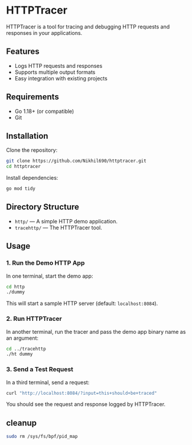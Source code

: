 # HTTPTracer

HTTPTracer is a tool for tracing and debugging HTTP requests and responses in your applications.

## Features

- Logs HTTP requests and responses
- Supports multiple output formats
- Easy integration with existing projects

## Requirements

- Go 1.18+ (or compatible)
- Git

## Installation

Clone the repository:

```bash
git clone https://github.com/Nikhil690/httptracer.git
cd httptracer
```

Install dependencies:

```bash
go mod tidy
```

## Directory Structure

- `http/` &mdash; A simple HTTP demo application.
- `tracehttp/` &mdash; The HTTPTracer tool.

## Usage

### 1. Run the Demo HTTP App

In one terminal, start the demo app:

```bash
cd http
./dummy
```

This will start a sample HTTP server (default: `localhost:8084`).

### 2. Run HTTPTracer

In another terminal, run the tracer and pass the demo app binary name as an argument:

```bash
cd ../tracehttp
./ht dummy
```

### 3. Send a Test Request

In a third terminal, send a request:

```bash
curl "http://localhost:8084/?input=this+should+be+traced"
```

You should see the request and response logged by HTTPTracer.

## cleanup 

```bash
sudo rm /sys/fs/bpf/pid_map
```